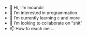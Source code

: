 - 👋 Hi, I’m moundir
- 👀 I’m interested in programmation
- 🌱 I’m currently learning c and more 
- 💞️ I’m looking to collaborate on "shit"
- 📫 How to reach me ...

<!---
moundirbch/moundirbch is a ✨ special ✨ repository because its `README.md` (this file) appears on your GitHub profile.
You can click the Preview link to take a look at your changes.
--->
